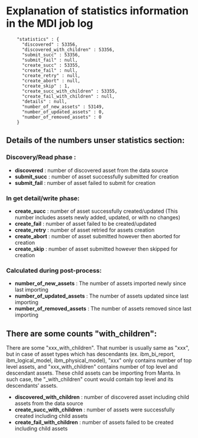 
# Explanation of statistics information in the MDI job log
```
    "statistics" : {
      "discovered" : 53356,
      "discovered_with_children" : 53356,
      "submit_succ" : 53356,
      "submit_fail" : null,
      "create_succ" : 53355,
      "create_fail" : null,
      "create_retry" : null,
      "create_abort" : null,
      "create_skip" : 1,
      "create_succ_with_children" : 53355,
      "create_fail_with_children" : null,
      "details" : null,
      "number_of_new_assets" : 53149,
      "number_of_updated_assets" : 0,
      "number_of_removed_assets" : 0
    }
```

## Details of the numbers unser statistics section:
### Discovery/Read phase :
- **discovered** : number of discovered asset from the data source
- **submit_succ** : number of asset successfully submitted for creation
- **submit_fail** : number of asset failed to submit for creation

### In get detail/write phase:
- **create_succ** : number of asset successfully created/updated (This number includes assets newly added, updated, or with no changes)
- **create_fail** : number of asset failed to be created/updated
- **create_retry** : number of asset retried for assets creation
- **create_abort** : number of asset submitted however then aborted for creation
- **create_skip** : number of asset submitted however then skipped for creation

### Calculated during post-process:
- **number_of_new_assets** : The number of assets imported newly since last importing
- **number_of_updated_assets** : The number of assets updated since last importing
- **number_of_removed_assets** : The number of assets removed since last importing

## There are some counts "with_children":
There are some "xxx_with_children". That number is usually same as "xxx", but in case of asset types which has descendants (ex. ibm_bi_report, ibm_logical_model, ibm_physical_model), "xxx" only contains number of top level assets, and "xxx_with_children" contains number of top level and descendant assets.
These child assets can be importing from Manta. In such case, the "_with_children" count would contain top level and its descendants’ assets.
- **discovered_with_children** : number of discovered asset including child assets from the data source
- **create_succ_with_children** : number of assets were successfully created including child assets
- **create_fail_with_children** : number of assets failed to be created including child assets

